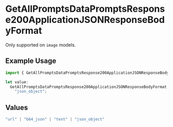 # GetAllPromptsDataPromptsResponse200ApplicationJSONResponseBodyFormat

Only supported on `image` models.

## Example Usage

```typescript
import { GetAllPromptsDataPromptsResponse200ApplicationJSONResponseBodyFormat } from "@orq-ai/node/models/operations";

let value:
  GetAllPromptsDataPromptsResponse200ApplicationJSONResponseBodyFormat =
    "json_object";
```

## Values

```typescript
"url" | "b64_json" | "text" | "json_object"
```